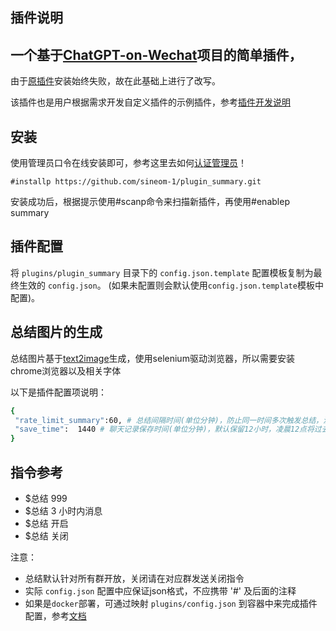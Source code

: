 ## 插件说明

## 一个基于[ChatGPT-on-Wechat](https://github.com/zhayujie/chatgpt-on-wechat)项目的简单插件，
由于[原插件](https://github.com/lanvent/plugin_summary)安装始终失败，故在此基础上进行了改写。

该插件也是用户根据需求开发自定义插件的示例插件，参考[插件开发说明](https://github.com/zhayujie/chatgpt-on-wechat/tree/master/plugins)

## 安装
使用管理员口令在线安装即可，参考这里去如何[认证管理员](https://www.wangpc.cc/aigc/chatgpt-on-wechat_plugin/)！

```
#installp https://github.com/sineom-1/plugin_summary.git
```
安装成功后，根据提示使用#scanp命令来扫描新插件，再使用#enablep summary

## 插件配置

将 `plugins/plugin_summary` 目录下的 `config.json.template` 配置模板复制为最终生效的 `config.json`。 (如果未配置则会默认使用`config.json.template`模板中配置)。


## 总结图片的生成
总结图片基于[text2image](https://www.text2image.online/)生成，使用selenium驱动浏览器，所以需要安装chrome浏览器以及相关字体


以下是插件配置项说明：

```bash
{
 "rate_limit_summary":60, # 总结间隔时间(单位分钟)，防止同一时间多次触发总结，浪费token
 "save_time":  1440 # 聊天记录保存时间(单位分钟)，默认保留12小时，凌晨12点将过去12小时之前的记录清楚.-1表示永久保留
}

```

## 指令参考
- $总结 999
- $总结 3 小时内消息
- $总结 开启
- $总结 关闭


注意：
 - 总结默认针对所有群开放，关闭请在对应群发送关闭指令 
 - 实际 `config.json` 配置中应保证json格式，不应携带 '#' 及后面的注释
 - 如果是`docker`部署，可通过映射 `plugins/config.json` 到容器中来完成插件配置，参考[文档](https://github.com/zhayujie/chatgpt-on-wechat#3-%E6%8F%92%E4%BB%B6%E4%BD%BF%E7%94%A8)



